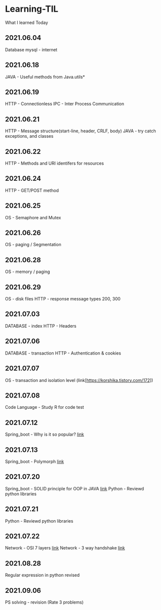 # Learning-TIL

What I learned Today

## 2021.06.04

Database mysql - internet

## 2021.06.18

JAVA - Useful methods from Java.utils\*

## 2021.06.19

HTTP - Connectionless
IPC - Inter Process Communication

## 2021.06.21

HTTP - Message structure(start-line, header, CRLF, body)
JAVA - try catch exceptions, and classes

## 2021.06.22

HTTP - Methods and URI identifers for resources

## 2021.06.24

HTTP - GET/POST method

## 2021.06.25

OS - Semaphore and Mutex

## 2021.06.26

OS - paging / Segmentation

## 2021.06.28

OS - memory / paging

## 2021.06.29

OS - disk files
HTTP - response message types 200, 300

## 2021.07.03

DATABASE - index
HTTP - Headers

## 2021.07.06

DATABASE - transaction
HTTP - Authentication & cookies

## 2021.07.07

OS - transaction and isolation level (link[https://korshika.tistory.com/172])

## 2021.07.08

Code Language - Study R for code test

## 2021.07.12

Spring_boot - Why is it so popular? [link](https://korshika.tistory.com/174)

## 2021.07.13

Spring_boot - Polymorph [link](https://korshika.tistory.com/176)

## 2021.07.20

Spring_boot - SOLID principle for OOP in JAVA [link](https://korshika.tistory.com/177)
Python - Reviewd python libraries

## 2021.07.21

Python - Reviewd python libraries

## 2021.07.22

Network - OSI 7 layers [link](https://korshika.tistory.com/181)
Network - 3 way handshake [link](https://korshika.tistory.com/182)

## 2021.08.28

Regular expression in python revised

## 2021.09.06

PS solving - revision (Rate 3 problems)
